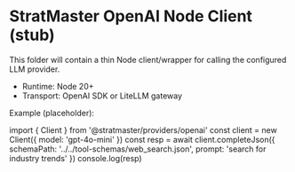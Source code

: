 # StratMaster OpenAI Node Client (stub)

This folder will contain a thin Node client/wrapper for calling the configured LLM provider.

- Runtime: Node 20+
- Transport: OpenAI SDK or LiteLLM gateway

Example (placeholder):

import { Client } from '@stratmaster/providers/openai'
const client = new Client({ model: 'gpt-4o-mini' })
const resp = await client.completeJson({ schemaPath: '../../tool-schemas/web_search.json', prompt: 'search for industry trends' })
console.log(resp)
